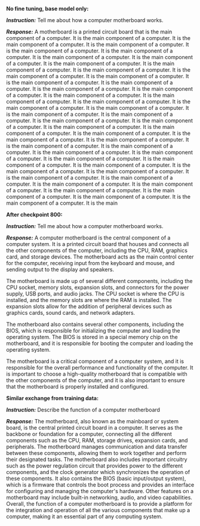 **No fine tuning, base model only:**

***Instruction:***
Tell me about how a computer motherboard works.

***Response:*** 
A motherboard is a printed circuit board that is the main component of a computer. It is the main component of a computer. It is the main component of a computer. It is the main component of a computer. It is the main component of a computer. It is the main component of a computer. It is the main component of a computer. It is the main component of a computer. It is the main component of a computer. It is the main component of a computer. It is the main component of a computer. It is the main component of a computer. It is the main component of a computer. It is the main component of a computer. It is the main component of a computer. It is the main component of a computer. It is the main component of a computer. It is the main component of a computer. It is the main component of a computer. It is the main component of a computer. It is the main component of a computer. It is the main component of a computer. It is the main component of a computer. It is the main component of a computer. It is the main component of a computer. It is the main component of a computer. It is the main component of a computer. It is the main component of a computer. It is the main component of a computer. It is the main component of a computer. It is the main component of a computer. It is the main component of a computer. It is the main component of a computer. It is the main component of a computer. It is the main component of a computer. It is the main component of a computer. It is the main component of a computer. It is the main component of a computer. It is the main component of a computer. It is the main component of a computer. It is the main component of a computer. It is the main component of a computer. It is the main component of a computer. It is the main component of a computer. It is the main component of a computer. It is the main component of a computer. It is the main component of a computer. It is the main component of a computer. It is the main

**After checkpoint 800:**

***Instruction:*** 
Tell me about how a computer motherboard works.

***Response:***
A computer motherboard is the central component of a computer system. It is a printed circuit board that houses and connects all the other components of the computer, including the CPU, RAM, graphics card, and storage devices. The motherboard acts as the main control center for the computer, receiving input from the keyboard and mouse, and sending output to the display and speakers.

The motherboard is made up of several different components, including the CPU socket, memory slots, expansion slots, and connectors for the power supply, USB ports, and audio jacks. The CPU socket is where the CPU is installed, and the memory slots are where the RAM is installed. The expansion slots allow for the addition of peripheral devices such as graphics cards, sound cards, and network adapters.

The motherboard also contains several other components, including the BIOS, which is responsible for initializing the computer and loading the operating system. The BIOS is stored in a special memory chip on the motherboard, and it is responsible for booting the computer and loading the operating system.

The motherboard is a critical component of a computer system, and it is responsible for the overall performance and functionality of the computer. It is important to choose a high-quality motherboard that is compatible with the other components of the computer, and it is also important to ensure that the motherboard is properly installed and configured.

**Similar exchange from training data:**

***Instruction:***
Describe the function of a computer motherboard

***Response:***
The motherboard, also known as the mainboard or system board, is the central printed circuit board in a computer. It serves as the backbone or foundation for a computer, connecting all the different components such as the CPU, RAM, storage drives, expansion cards, and peripherals. The motherboard manages communication and data transfer between these components, allowing them to work together and perform their designated tasks. The motherboard also includes important circuitry such as the power regulation circuit that provides power to the different components, and the clock generator which synchronizes the operation of these components. It also contains the BIOS (basic input/output system), which is a firmware that controls the boot process and provides an interface for configuring and managing the computer's hardware. Other features on a motherboard may include built-in networking, audio, and video capabilities. Overall, the function of a computer motherboard is to provide a platform for the integration and operation of all the various components that make up a computer, making it an essential part of any computing system.